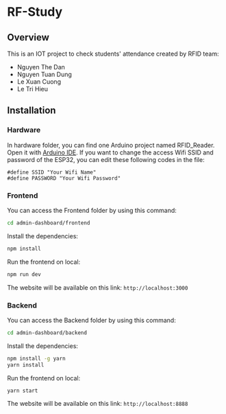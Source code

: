 # RF-Study

## Overview
This is an IOT project to check students' attendance created by RFID team:
- Nguyen The Dan
- Nguyen Tuan Dung
- Le Xuan Cuong
- Le Tri Hieu

## Installation

### Hardware
In hardware folder, you can find one Arduino project named RFID_Reader. Open it with [Arduino IDE](https://www.arduino.cc/en/software).
If you want to change the access Wifi SSID and password of the ESP32, you can edit these following codes in the file:
```properties
#define SSID "Your Wifi Name"
#define PASSWORD "Your Wifi Password"
```

### Frontend
You can access the Frontend folder by using this command: 
```bash
cd admin-dashboard/frontend
```

Install the dependencies:
```bash
npm install
```

Run the frontend on local:
```bash
npm run dev
```

The website will be available on this link: ```http://localhost:3000```

### Backend
You can access the Backend folder by using this command: 
```bash
cd admin-dashboard/backend
```

Install the dependencies:
```bash
npm install -g yarn
yarn install
```

Run the frontend on local:
```bash
yarn start
```

The website will be available on this link: ```http://localhost:8888```
